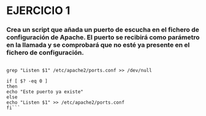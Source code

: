 # EJERCICIO 1
### Crea un script que añada un puerto de escucha en el fichero de configuración de Apache. El puerto se recibirá como parámetro en la llamada y se comprobará que no esté ya presente en el fichero de configuración.
```#!/bin/bash

grep "Listen $1" /etc/apache2/ports.conf >> /dev/null

if [ $? -eq 0 ]
then
echo "Este puerto ya existe"
else
echo "Listen $1" >> /etc/apache2/ports.conf
fi```

